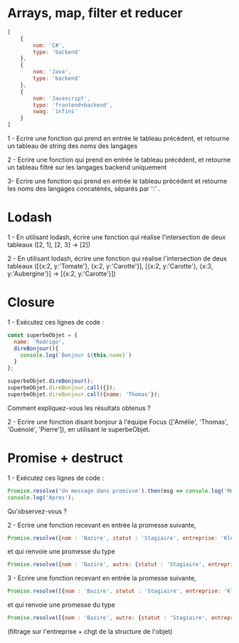 # Arrays, map, filter et reducer

```javascript
[
    {
        nom: 'C#',
        type: 'backend'
    },
    {
        nom: 'Java',
        type: 'backend'
    },
    {
        nom: 'Javascript',
        type: 'frontend+backend',
        swag: 'infini'
    }
]
```

1 - Ecrire une fonction qui prend en entrée le tableau précédent, et retourne un tableau de string des noms des langages

2 - Ecrire une fonction qui prend en entrée le tableau précédent, et retourne un tableau filtré sur les langages backend uniquement

3- Ecrire une fonction qui prend en entrée le tableau précédent et retourne les noms des langages concaténés, séparés par ':' .

# Lodash

1 - En utilisant lodash, écrire une fonction qui réalise l'intersection de deux tableaux ([2, 1], [2, 3] -> [2])

2 - En utilisant lodash, écrire une fonction qui réalise l'intersection de deux tableaux ([{x:2, y:'Tomate'}, {x:2, y:'Carotte'}], [{x:2, y:'Carotte'}, {x:3, y:'Aubergine'}] -> [{x:2, y:'Carotte'}])

# Closure
1 - Exécutez ces lignes de code :
```javascript
const superbeObjet = { 
  name: 'Rodrigo',
  direBonjour(){
    console.log(`Bonjour ${this.name}`)
  }
};

superbeObjet.direBonjour();
superbeObjet.direBonjour.call({});
superbeObjet.direBonjour.call({name: 'Thomas'});
```
Comment expliquez-vous les résultats obtenus ?

2 - Ecrire une fonction disant bonjour à l'équipe Focus (['Amélie', 'Thomas', 'Guénolé', 'Pierre']), en utilisant le superbeObjet.

# Promise + destruct

1 - Exécutez ces lignes de code :
```javascript
Promise.resolve('Un message dans promisse').then(msg => console.log('Message', msg));
console.log('Apres');
```
Qu'observez-vous ?

2 - Ecrire une fonction recevant en entrée la promesse suivante,
```javascript
Promise.resolve({nom : 'Bazire', statut : 'Stagiaire', entreprise: 'Klee'})
```
et qui renvoie une promesse du type 
```javascript
Promise.resolve({nom : 'Bazire', autre: {statut : 'Stagiaire', entreprise: 'Klee'}})
```

3 - Ecrire une fonction recevant en entrée la promesse suivante,
```javascript
Promise.resolve([{nom : 'Bazire', statut : 'Stagiaire', entreprise: 'Klee'}, {nom : 'Pierre', statut : 'FocusPapa', entreprise: 'Klee'}, {nom:'Stan', statut :'Mascotte', entreprise:'Ailleurs'}])
```
et qui renvoie une promesse du type 
```javascript
Promise.resolve([{nom : 'Bazire', autre: {statut : 'Stagiaire', entreprise: 'Klee'}}, {nom : 'Pierre', statut : 'FocusPapa', entreprise: 'Klee'}])
```
(filtrage sur l'entreprise + chgt de la structure de l'objet)
